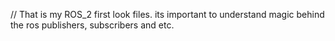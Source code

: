 // That is my ROS_2 first look files. its important to understand magic behind the ros publishers, subscribers and etc. 
